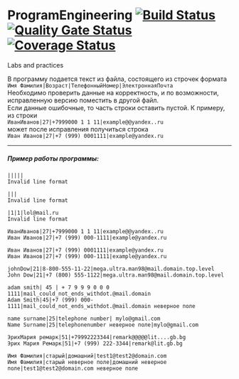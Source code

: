 # ProgramEngineering [![Build Status](https://travis-ci.org/wndenis/ProgramEngineering.svg?branch=master)](https://travis-ci.org/wndenis/ProgramEngineering) [![Quality Gate Status](https://sonarcloud.io/api/project_badges/measure?project=wndenis_ProgramEngineering&metric=alert_status)](https://sonarcloud.io/dashboard?id=wndenis_ProgramEngineering) [![Coverage Status](https://coveralls.io/repos/github/wndenis/ProgramEngineering/badge.svg?branch=master)](https://coveralls.io/github/wndenis/ProgramEngineering?branch=master)
Labs and practices

В программу подается текст из файла, состоящего из строчек формата  
`Имя Фамилия|Возраст|ТелефонныйНомер|ЭлектроннаяПочта`  
Необходимо проверить данные на корректность, и по возможности, 
исправленную версию поместить в другой файл.  
Если данные ошибочные, то часть строки оставить пустой. К примеру, из строки  
```ИванИванов|27|+7999000 1 1 11|example@@yandex..ru```  
может после исправления получиться строка   
```Иван Иванов|27|+7 (999) 0001111|example@yandex.ru```   

---  
##### Пример работы программы:
```  
|||||  
Invalid line format  
  
|||  
Invalid line format  
  
|1|1|lol@mail.ru  
Invalid line format  
  
ИванИванов|27|+7999000 1 1 11|example@@yandex..ru  
Иван Иванов|27|+7 (999) 000-1111|example@yandex.ru  
  
Иван Иванов|27|+7 (999) 0001111|example@yandex.ru  
Иван Иванов|27|+7 (999) 000-1111|example@yandex.ru  
  
johnDow|21|8-800-555-11-22|mega.ultra.man98@mail.domain.top.level  
John Dow|21|+7 (800) 555-1122|mega.ultra.man98@mail.domain.top.level  
  
adam smith| 45 | + 7 9 9 9 0 0 0 1111|mail_could_not_ends_withdot.@mail.domain  
Adam Smith|45|+7 (999) 000-1111|mail_could_not_ends_withdot.@mail.domain неверное поле  
  
name surname|25|telephone number| mylo@gmail.com  
Name Surname|25|telephonenumber неверное поле|mylo@gmail.com  
  
ЭрихМария ремарк|51|+79992223344|remark@@@@@lit....gb.bg  
Эрих Мария Ремарк|51|+7 (999) 222-3344|remark@lit.gb.bg  
  
Имя Фамилия|старый|домашний|test1@test2@domain.com  
Имя Фамилия|старый неверное поле|домашний неверное поле|test1@test2@domain.com неверное поле  
```  
